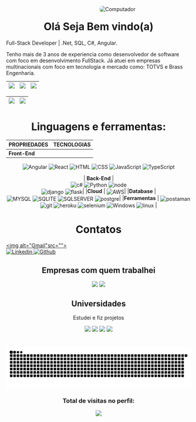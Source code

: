 <img min-width="450px" max-width="250" width="250" align="right" alt="Computador" style="border-radius:100px;" src="https://anyforsoft.com/static/a2da834e20a93f2114281a1174296b58/17.gif">

<h1 align="center">Olá Seja Bem vindo(a)</h1>
<p>Full-Stack Developer | .Net, SQL, C#, Angular.

Tenho mais de 3 anos de experiencia como desenvolvedor de software com foco em desenvolvimento FullStack.
Já atuei em empresas multinacionais com foco em tecnologia e mercado como: TOTVS e Brass Engenharia.

</p>

| ![](http://github-profile-summary-cards.vercel.app/api/cards/stats?username=pablozagnoli&theme=nord_dark) | ![](http://github-profile-summary-cards.vercel.app/api/cards/repos-per-language?username=pablozagnoli&hide=Html&theme=nord_dark) | ![](http://github-profile-summary-cards.vercel.app/api/cards/most-commit-language?username=pablozagnoli&theme=nord_dark) |
| :-: | :-: | :-: |

| ![](http://github-profile-summary-cards.vercel.app/api/cards/profile-details?username=pablozagnoli&theme=nord_dark) | ![](https://github-readme-streak-stats.herokuapp.com/?user=pablozagnoli&hide_border=true&date_format=M%20j%5B%2C%20Y%5D&background=2D3742&stroke=2D3742&ring=6bbbca&fire=6bbbca&currStreakNum=fff&sideNums=6bbbca&currStreakLabel=6bbbca&sideLabels=fff&dates=fff) |
| :-: | :-: |


##

<h1 align="center">Linguagens e ferramentas:</h1>
<div style="display: inline_block;" align="center">

|  **PROPRIEDADES** | **TECNOLOGIAS** |
| :---------        |     :---------  |
|**Front-End** |
<img align="center" alt="Angular" height="30" src="https://img.shields.io/badge/Angular-DD0031?style=for-the-badge&logo=angular&logoColor=white"> 
<img align="center" alt="React" height="30" src="https://img.shields.io/badge/React-20232A?style=for-the-badge&logo=react&logoColor=61DAFB"> 
<img align="center" alt="HTML" height="30" src="https://img.shields.io/badge/HTML5-E34F26?style=for-the-badge&logo=html5&logoColor=white"> 
<img align="center" alt="CSS" height="30"  src="https://img.shields.io/badge/CSS3-1572B6?style=for-the-badge&logo=css3&logoColor=white"> 
<img align="center" alt="JavaScript" height="30" src="https://img.shields.io/badge/JavaScript-323330?style=for-the-badge&logo=javascript&logoColor=F7DF1E"> 
<img align="center" alt="TypeScript" height="30" src="https://img.shields.io/badge/TypeScript-007ACC?style=for-the-badge&logo=typescript&logoColor=white"> 
 
| **Back-End** |  
<img align="center" alt="c#" height="30" src="https://img.shields.io/badge/C%23-239120?style=for-the-badge&logo=c-sharp&logoColor=white"> 
<img align="center" alt="Python" height="30" src="https://img.shields.io/badge/Python-3776AB?style=for-the-badge&logo=python&logoColor=white"> 
<img align="center" alt="node" height="30" src="https://img.shields.io/badge/Node.js-339933?style=for-the-badge&logo=nodedotjs&logoColor=white">   
<img align="center" alt="django" height="30" src="https://img.shields.io/badge/Django-092E20?style=for-the-badge&logo=django&logoColor=white"> 
<img align="center" alt="flask" height="30" src="https://img.shields.io/badge/Flask-000000?style=for-the-badge&logo=flask&logoColor=white">|
|**Cloud** | 
<img align="center" alt="AWS" height="30" src="https://img.shields.io/badge/Amazon_AWS-232F3E?style=for-the-badge&logo=amazon-aws&logoColor=white">|
|**Database** |  
<img align="center" alt="MYSQL" height="30" src="https://img.shields.io/badge/mysql-404D59?style=for-the-badge&logo=mysql&logoColor=white"> 
<img align="center" alt="SQLITE" height="30"  src="https://img.shields.io/badge/Sqlite-862d59?style=for-the-badge&logo=Sqlite&logoColor=white"> 
<img align="center" alt="SQLSERVER" height="30"  src="https://img.shields.io/badge/Microsoft%20SQL%20Sever-CC2927?style=for-the-badge&logo=microsoft%20sql%20server&logoColor=white"> <img align="center" alt="postgre" height="30"  src="https://img.shields.io/badge/PostgreSQL-316192?style=for-the-badge&logo=postgresql&logoColor=white">|
|**Ferramentas** | 
<img align="center" alt="postaman" height="30" src="https://img.shields.io/badge/Postman-FF6C37?style=for-the-badge&logo=Postman&logoColor=white"> 
<img align="center" alt="git" height="30" src="https://img.shields.io/badge/Git-F05032?style=for-the-badge&logo=git&logoColor=white"> 
<img align="center" alt="heroku" height="30" src="https://img.shields.io/badge/Heroku-430098?style=for-the-badge&logo=heroku&logoColor=white"> 
<img align="center" alt="selenium" height="30" src="https://img.shields.io/badge/Selenium-43B02A?style=for-the-badge&logo=Selenium&logoColor=white"> 
<img align="center" alt="Windows" height="30" src="https://img.shields.io/badge/windows-862d59?style=for-the-badge&logo=windows&logoColor=white"> 
<img align="center" alt="linux" height="30" src="https://img.shields.io/badge/linux-862d59?style=for-the-badge&logo=linux&logoColor=white"> |
<a>
    <h1 align="center">
       Contatos
        </a>
    </h1>
    <div align="left">
        <a href="pablozagnoli@hotmail.com">
            <img alt="Gmail"src="">            
        </a>
        <a href="https://www.linkedin.com/in/pablo-zagnoli-85714512b/" target="_blank">
            <img alt="Linkedin" src="https://img.shields.io/badge/LinkedIn-0077B5?style=for-the-badge&logo=linkedin&logoColor=white">
        </a>
        <a href="https://github.com/pablozagnoli" target="_blank">
            <img alt="Github" src="https://img.shields.io/badge/GitHub-100000?style=for-the-badge&logo=github&logoColor=white">
        </a>
</div>

## Empresas com quem trabalhei
<div>
<img height="100px" src="http://www.ldengenharia.com.br/assets/img/logo_brass.png"/>
<img height="100px" src="https://th.bing.com/th/id/OIP.Y4gE7RAfvIiJ_1AaecJYZgAAAA?w=180&h=180&c=7&r=0&o=5&pid=1.7"/>
</div>

## Universidades
<p>Estudei e fiz projetos</p>
<div>
<img height="100px" src="https://www.sinpoldf.com.br/wp-content/uploads/2019/09/41517287_1949405008462069_1302937135933816832_n.png"/>
<img height="100px" src="https://media-exp1.licdn.com/dms/image/C4E0BAQHHXnr1_zj8JA/company-logo_200_200/0/1660072406824?e=1674086400&v=beta&t=Q0xgPFYNzFHS47wLxdQFF7pAyi4vjNYVnpHjoUvIsfM"/>
<img height="100px" src="https://lacsed.eng.ufmg.br/wp-content/uploads/2020/05/logo-ufmg.jpg"/>
<img height="100px" src="https://media-exp1.licdn.com/dms/image/D4D0BAQEcOOh1RPQPSg/company-logo_200_200/0/1664904835400?e=1674086400&v=beta&t=BbKTEjqzLiD6TOohJTp0i4b_vDHmvLGF5O0KrkJdR_Q"/>
</div>


#

 <div align="center">
    
   ![Snake animation](https://github.com/pablozagnoli/pablozagnoli/blob/main/workflows/github-contribution-grid-snake.svg)

  </div>

  <h3><p align="center">Total de visitas no perfil:</p>
<p align="center">
    <img alingn="center" src="https://profile-counter.glitch.me/pablozagnoli/count.svg"/>
</p>
      
